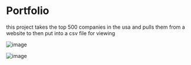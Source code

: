 # Portfolio
this project takes the top 500 companies in the usa and pulls them from a website to then put into a csv file for viewing

![image](https://github.com/JaydenNash/Portfolio/assets/139580920/cfd733a6-a5b4-4860-9285-00b7eefac3b8)

![image](https://github.com/JaydenNash/Portfolio/assets/139580920/a84aadfd-3685-4772-865e-baad1b8f394f)
